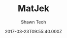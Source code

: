 ---
title: MatJek
github: https://github.com/ShawnTeoh/matjek
demo: https://shawnteoh.github.io/matjek
author: Shawn Teoh
ssg:
  - Jekyll
cms:
  - Markdown
date: 2017-03-23T09:55:40.000Z
description: Material theme based on Materialize.css for jekyll sites
draft: true
publish_date: '2017-03-23T09:55:40Z'
update_date: '2017-06-27T17:43:21Z'
github_star: 94
github_fork: 426
---